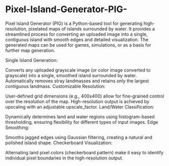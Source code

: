 # Pixel-Island-Generator-PIG-
Pixel Island Generator (PIG) is a Python-based tool for generating high-resolution, pixelated maps of islands surrounded by water. It provides a streamlined process for converting an uploaded image into a single, contiguous island with smooth edges and detailed visualization. The generated maps can be used for games, simulations, or as a basis for further map generation.

Single Island Generation:

Converts any uploaded grayscale image (or color image converted to grayscale) into a single, smoothed island surrounded by water.
Automatically removes stray landmasses and retains only the largest contiguous landmass.
Customizable Resolution:

User-defined grid dimensions (e.g., 400x400) allow for fine-grained control over the resolution of the map.
High-resolution output is achieved by upscaling with an adjustable upscale_factor.
Land/Water Classification:

Dynamically determines land and water regions using histogram-based thresholding, ensuring flexibility for different types of input images.
Edge Smoothing:

Smooths jagged edges using Gaussian filtering, creating a natural and polished island shape.
Checkerboard Visualization:

Alternating land pixel colors (checkerboard pattern) make it easy to identify individual pixel boundaries in the high-resolution output.

